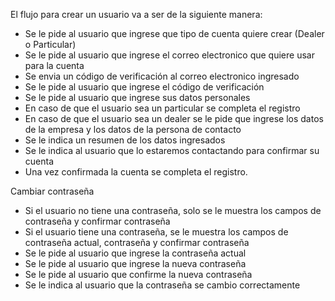 El flujo para crear un usuario va a ser de la siguiente manera:
  - Se le pide al usuario que ingrese que tipo de cuenta quiere crear (Dealer o Particular)
  - Se le pide al usuario que ingrese el correo electronico que quiere usar para la cuenta
  - Se envia un código de verificación al correo electronico ingresado
  - Se le pide al usuario que ingrese el código de verificación
  - Se le pide al usuario que ingrese sus datos personales
  - En caso de que el usuario sea un particular se completa el registro
  - En caso de que el usuario sea un dealer se le pide que ingrese los datos de la empresa y los datos de la persona de contacto
  - Se le indica un resumen de los datos ingresados
  - Se le indica al usuario que lo estaremos contactando para confirmar su cuenta
  - Una vez confirmada la cuenta se completa el registro.

Cambiar contraseña
  - Si el usuario no tiene una contraseña, solo se le muestra los campos de contraseña y confirmar contraseña
  - Si el usuario tiene una contraseña, se le muestra los campos de contraseña actual, contraseña y confirmar contraseña
  - Se le pide al usuario que ingrese la contraseña actual
  - Se le pide al usuario que ingrese la nueva contraseña
  - Se le pide al usuario que confirme la nueva contraseña
  - Se le indica al usuario que la contraseña se cambio correctamente